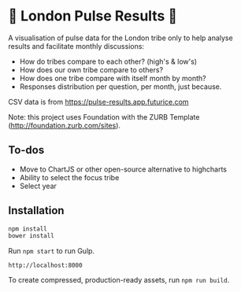 # 🌟 London Pulse Results 🌟

A visualisation of pulse data for the London tribe only to help analyse results and facilitate monthly discussions:

* How do tribes compare to each other? (high's & low's)
* How does our own tribe compare to others?
* How does one tribe compare with itself month by month?
* Responses distribution per question, per month, just because.

CSV data is from https://pulse-results.app.futurice.com

Note: this project uses Foundation with the ZURB Template (http://foundation.zurb.com/sites).

## To-dos

* Move to ChartJS or other open-source alternative to highcharts
* Ability to select the focus tribe
* Select year



## Installation

```bash
npm install
bower install
```

Run `npm start` to run Gulp.

```
http://localhost:8000
```

To create compressed, production-ready assets, run `npm run build`.
